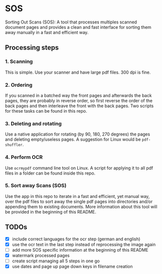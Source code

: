 # SOS
Sorting Out Scans (SOS): A tool that processes multiples scanned document pages and provides a clean and fast interface for sorting them away manually in a fast and efficient way.


## Processing steps

### 1. Scanning
This is simple. Use your scanner and have large pdf files. 300 dpi is fine.

### 2. Ordering
If you scanned in a batched way the front pages and afterwards the back pages, they are probably in reverse order, so first reverse the order of the back pages and then interleave the front with the back pages. Two scripts for these tasks can be found in this repo.

### 3. Deleting and rotating
Use a native application for rotating (by 90, 180, 270 degrees) the pages and deleting empty/useless pages. A suggestion for Linux would be `pdf-shuffler`.

### 4. Perform OCR
Use `ocrmypdf` command line tool on Linux. A script for applying it to all pdf files in a folder can be found inside this repo.

### 5. Sort away Scans (SOS)
Use the app in this repo to iterate in a fast and efficient, yet manual way, over the pdf files to sort away the single pdf pages into directories and/or appending them to existing documents. More information about this tool will be provided in the beginning of this README.

## TODOs
- [x] include correct languages for the ocr step (german and english)
- [x] use the ocr text in the last step instead of reprocessing the image again
- [ ] add more SOS specific information at the beginning of this README
- [x] watermark processed pages
- [ ] create script managing all 5 steps in one go
- [x] use dates and page up page down keys in filename creation
